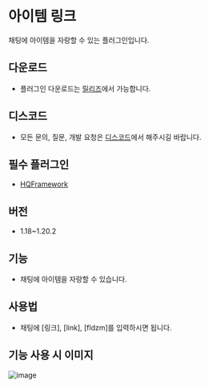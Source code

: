 # 아이템 링크
채팅에 아이템을 자랑할 수 있는 플러그인입니다.

## 다운로드
* 플러그인 다운로드는 [릴리즈](https://github.com/HQService/HQItemLink/releases)에서 가능합니다.

## 디스코드
* 모든 문의, 질문, 개발 요청은 [디스코드](https://discord.gg/hqservice)에서 해주시길 바랍니다.

## 필수 플러그인
*  [HQFramework](https://github.com/HQService/HQFramework)

## 버전
* 1.18~1.20.2

## 기능
* 채팅에 아이템을 자랑할 수 있습니다.

## 사용법
* 채팅에 [링크], [link], [fldzm]를 입력하시면 됩니다.

## 기능 사용 시 이미지
![image](https://github.com/HQService/HQItemLink/assets/100404990/5e0ffbf4-db4a-4714-93fc-c7c889263f2e)
